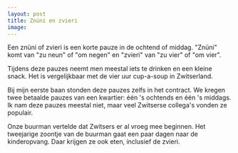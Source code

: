 ```yaml
---
layout: post
title: Znüni en zvieri
image:
---
```


Een znüni of zvieri is een korte pauze in de ochtend of middag. "Znüni" komt van "zu neun" of "om negen" en "zvieri" van "zu vier" of "om vier".

Tijdens deze pauzes neemt men meestal iets te drinken en een kleine snack. Het is vergelijkbaar met de vier uur cup-a-soup in Zwitserland.

Bij mijn eerste baan stonden deze pauzes zelfs in het contract. We kregen twee betaalde pauzes van een kwartier: één 's ochtends en één 's middags. Ik nam deze pauzes meestal niet, maar veel Zwitserse collega's vonden ze populair.

Onze buurman vertelde dat Zwitsers er al vroeg mee beginnen. Het tweejarige zoontje van de buurman gaat een paar dagen naar de kinderopvang. Daar krijgen ze ook eten, inclusief de zvieri.
